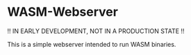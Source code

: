 # WASM-Webserver
!! IN EARLY DEVELOPMENT, NOT IN A PRODUCTION STATE !!

This is a simple webserver intended to run WASM binaries.
